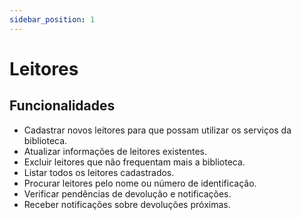 ```yaml
---
sidebar_position: 1
---
```

 
# Leitores
 
## Funcionalidades
 
- Cadastrar novos leitores para que possam utilizar os serviços da biblioteca.
- Atualizar informações de leitores existentes.
- Excluir leitores que não frequentam mais a biblioteca.
- Listar todos os leitores cadastrados.
- Procurar leitores pelo nome ou número de identificação.
- Verificar pendências de devolução e notificações.
- Receber notificações sobre devoluções próximas.